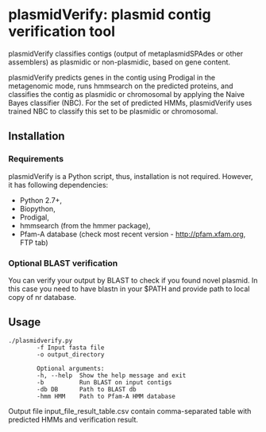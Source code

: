 

# plasmidVerify: plasmid contig verification tool

plasmidVerify classifies contigs (output of metaplasmidSPAdes or other assemblers) as plasmidic or non-plasmidic, based on gene content. 


plasmidVerify predicts genes in the contig using Prodigal in the metagenomic mode, runs hmmsearch on the predicted proteins, 
and classifies the contig as plasmidic or chromosomal by applying the Naive Bayes classifier (NBC). 
For the set of predicted HMMs, plasmidVerify uses trained NBC to classify this set to be plasmidic or chromosomal. 


## Installation

### Requirements

plasmidVerify is a Python script, thus, installation is not required. However, it has following dependencies:

* Python 2.7+,
* Biopython,
* Prodigal,
* hmmsearch (from the hmmer package),
* Pfam-A database (check most recent version - http://pfam.xfam.org, FTP tab)

### Optional BLAST verification

You can verify your output by BLAST to check if you found novel plasmid. In this case you need to have blastn in your $PATH and provide path to local copy of nr database. 

## Usage 

    ./plasmidverify.py 
            -f Input fasta file
            -o output_directory 

            Optional arguments:
            -h, --help  Show the help message and exit
            -b          Run BLAST on input contigs
            -db DB      Path to BLAST db
            -hmm HMM    Path to Pfam-A HMM database


Output file input_file_result_table.csv contain comma-separated table with predicted HMMs and verification result.

